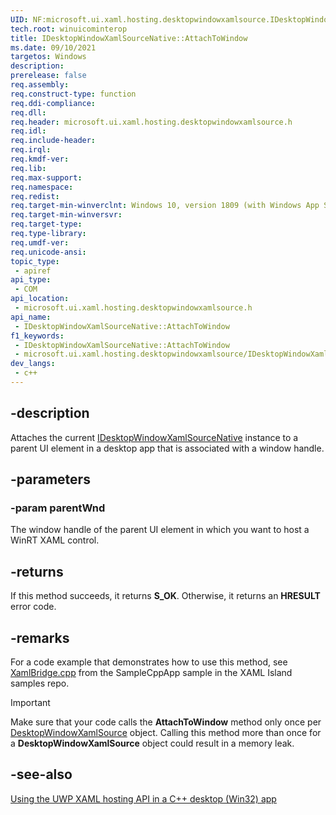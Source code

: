 ```yaml
---
UID: NF:microsoft.ui.xaml.hosting.desktopwindowxamlsource.IDesktopWindowXamlSourceNative.AttachToWindow
tech.root: winuicominterop
title: IDesktopWindowXamlSourceNative::AttachToWindow
ms.date: 09/10/2021
targetos: Windows
description: 
prerelease: false
req.assembly: 
req.construct-type: function
req.ddi-compliance: 
req.dll: 
req.header: microsoft.ui.xaml.hosting.desktopwindowxamlsource.h
req.idl: 
req.include-header: 
req.irql: 
req.kmdf-ver: 
req.lib: 
req.max-support: 
req.namespace: 
req.redist: 
req.target-min-winverclnt: Windows 10, version 1809 (with Windows App SDK 0.5 or later)
req.target-min-winversvr: 
req.target-type: 
req.type-library: 
req.umdf-ver: 
req.unicode-ansi: 
topic_type:
 - apiref
api_type:
 - COM
api_location:
 - microsoft.ui.xaml.hosting.desktopwindowxamlsource.h
api_name:
 - IDesktopWindowXamlSourceNative::AttachToWindow
f1_keywords:
 - IDesktopWindowXamlSourceNative::AttachToWindow
 - microsoft.ui.xaml.hosting.desktopwindowxamlsource/IDesktopWindowXamlSourceNative::AttachToWindow
dev_langs:
 - c++
---
```


## -description

Attaches the current [IDesktopWindowXamlSourceNative](nn-microsoft-ui-xaml-hosting-desktopwindowxamlsource-idesktopwindowxamlsourcenative.md) instance to a parent UI element in a desktop app that is associated with a window handle.

## -parameters

### -param parentWnd

The window handle of the parent UI element in which you want to host a WinRT XAML control.

## -returns

If this method succeeds, it returns **S_OK**. Otherwise, it returns an **HRESULT** error code.

## -remarks

For a code example that demonstrates how to use this method, see [XamlBridge.cpp](https://github.com/microsoft/Xaml-Islands-Samples/blob/master/Samples/Win32/SampleCppApp/XamlBridge.cpp) from the SampleCppApp sample in the XAML Island samples repo.

> [!IMPORTANT]
> Make sure that your code calls the **AttachToWindow** method only once per [DesktopWindowXamlSource](nn-microsoft-ui-xaml-hosting-desktopwindowxamlsource-idesktopwindowxamlsourcenative.md) object. Calling this method more than once for a **DesktopWindowXamlSource** object could result in a memory leak.

## -see-also

[Using the UWP XAML hosting API in a C++ desktop (Win32) app](/windows/apps/desktop/modernize/using-the-xaml-hosting-api)
